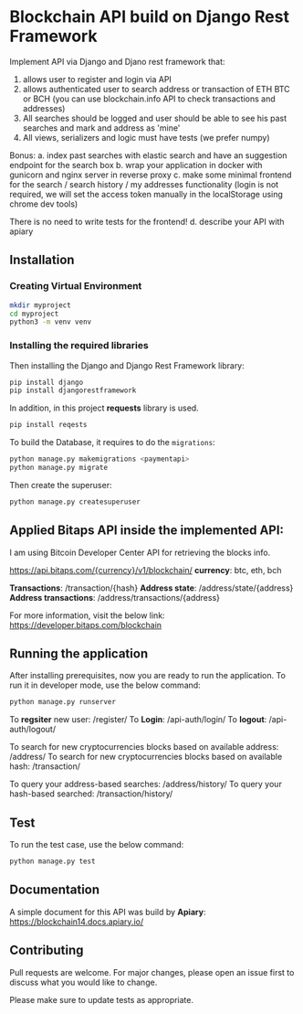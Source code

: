 # Blockchain API build on Django Rest Framework

Implement API via Django and Djano rest framework
that:
1. allows user to register and login via API
2. allows authenticated user to search address or transaction of ETH BTC or BCH (you can use blockchain.info API to check transactions and addresses)
3. All searches should be logged and user should be able to see his past searches and mark and address as 'mine'
4. All views, serializers and logic must have tests (we prefer numpy)

Bonus:
a. index past searches with elastic search and have an suggestion endpoint for the search box
b. wrap your application in docker with gunicorn and nginx server in reverse proxy
c. make some minimal frontend for the search / search history / my addresses functionality (login is not required, we will set the access token manually in the localStorage using chrome dev tools)

There is no need to write tests for the frontend!
d. describe your API with apiary

## Installation

### Creating Virtual Environment

```bash
mkdir myproject
cd myproject
python3 -m venv venv
```

### Installing the required libraries

Then installing the Django and Django Rest Framework library:

```bash
pip install django
pip install djangorestframework
```
In addition, in this project **requests** library is used.

```bash
pip install reqests
```

To build the Database, it requires to do the `migrations`:

```bash
python manage.py makemigrations <paymentapi>
python manage.py migrate
```

Then create the superuser:

```bash
python manage.py createsuperuser
```


## Applied Bitaps API inside the implemented API:

I am using Bitcoin Developer Center API for retrieving the blocks info.

https://api.bitaps.com/{currency}/v1/blockchain/
**currency**: btc, eth, bch

**Transactions**:  /transaction/{hash}
**Address state**: /address/state/{address}
**Address transactions**:  /address/transactions/{address}

For more information, visit the below link:
https://developer.bitaps.com/blockchain


## Running the application

After installing prerequisites, now you are ready to run the application.
To run it in developer mode, use the below command:

```bash
python manage.py runserver
```

To **regsiter** new user: <url>/register/
To **Login**: <url>/api-auth/login/
To **logout**: <url>/api-auth/logout/

To search for new cryptocurrencies blocks based on available address: <url>/address/
To search for new cryptocurrencies blocks based on available hash: <url>/transaction/

To query your address-based searches: <url>/address/history/
To query your hash-based searched: <url>/transaction/history/

## Test

To run the test case, use the below command:
```bash
python manage.py test
```

## Documentation

A simple document for this API was build by **Apiary**:
https://blockchain14.docs.apiary.io/

## Contributing
Pull requests are welcome. For major changes, please open an issue first to discuss what you would like to change.

Please make sure to update tests as appropriate.
